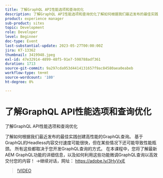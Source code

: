 ```yaml
---
title: 了解GraphQL API性能选项和查询优化
description: 了解GraphQL API性能选项和查询优化了解如何根据我们最近发布的最佳实践创建高性能GraphQL查询。 基于GraphQL的Headless内容交付速度可能很快，但在某些情况下还可能导致性能瓶颈。 所有这些都取决于您开发GraphQL查询的方式。 在本课程中，您将了解最新AEM GraphQL功能的详细信息，以及如何利用这些功能微调GraphQL查询以高效交付您的内容！
product: experience manager
sub-product: sites
topic: Development
role: Developer
level: Beginner
doc-type: Event
last-substantial-update: 2023-05-27T00:00:00Z
jira: KT-13362
thumbnail: 3419948.jpeg
exl-id: 47e32914-4899-48f5-91e7-598788adf361
duration: 1713
source-git-commit: 9a297cda953d4414131657f9ac84580aea0eabeb
workflow-type: tm+mt
source-wordcount: '180'
ht-degree: 0%

---
```


# 了解GraphQL API性能选项和查询优化

了解GraphQL API性能选项和查询优化

了解如何根据我们最近发布的最佳实践创建高性能的GraphQL查询。 基于GraphQL的Headless内容交付速度可能很快，但在某些情况下还可能导致性能瓶颈。 所有这些都取决于您开发GraphQL查询的方式。 在本课程中，您将了解最新AEM GraphQL功能的详细信息，以及如何利用这些功能微调GraphQL查询以高效交付您的内容！ →继续对话，网址： https://adobe.ly/3HyVxjE

>[!VIDEO](https://video.tv.adobe.com/v/3419948/?learn=on)
